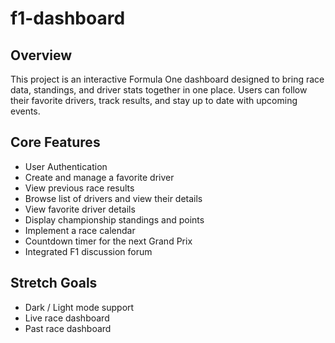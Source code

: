 # f1-dashboard

## Overview

This project is an interactive Formula One dashboard designed to bring race data, standings, and driver stats together in one place. Users can follow their favorite drivers, track results, and stay up to date with upcoming events.

## Core Features

- User Authentication
- Create and manage a favorite driver
- View previous race results
- Browse list of drivers and view their details
- View favorite driver details
- Display championship standings and points
- Implement a race calendar
- Countdown timer for the next Grand Prix
- Integrated F1 discussion forum

## Stretch Goals

- Dark / Light mode support
- Live race dashboard
- Past race dashboard
